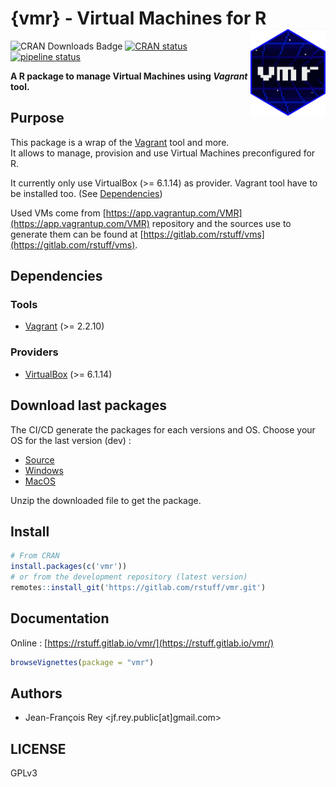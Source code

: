# {vmr} - Virtual Machines for R <img src="inst/logos/vmr-logo.png" align="right" alt="" width="120" />

<!-- badges: start -->
![CRAN Downloads Badge](https://cranlogs.r-pkg.org/badges/vmr)
[![CRAN status](https://www.r-pkg.org/badges/version/vmr)](https://cran.r-project.org/package=vmr)
[![pipeline status](https://gitlab.com/rstuff/vmr/badges/main/pipeline.svg)](https://gitlab.com/rstuff/vmr/-/commits/main)
<!-- badges: end -->

**A R package to manage Virtual Machines using _Vagrant_ tool.**  

## Purpose

This package is a wrap of the [Vagrant](https://www.vagrantup.com/) tool and more.  
It allows to manage, provision and use Virtual Machines preconfigured for R.    

It currently only use VirtualBox (>= 6.1.14) as provider. 
Vagrant tool have to be installed too. (See [Dependencies](#dependencies))

Used VMs come from [https://app.vagrantup.com/VMR](https://app.vagrantup.com/VMR) repository
and the sources use to generate them can be found at 
[https://gitlab.com/rstuff/vms](https://gitlab.com/rstuff/vms).

## Dependencies

### Tools

* [Vagrant](https://www.vagrantup.com/) (>= 2.2.10)

### Providers

* [VirtualBox](https://www.virtualbox.org/) (>= 6.1.14)

## Download last packages

The CI/CD generate the packages for each versions and OS. Choose your OS for the last version (dev) :  
* [Source](https://gitlab.com/rstuff/vmr/-/jobs/artifacts/main/download?job=r-release)
* [Windows](https://gitlab.com/rstuff/vmr/-/jobs/artifacts/main/download?job=Windows-r-package)
* [MacOS](https://gitlab.com/rstuff/vmr/-/jobs/artifacts/main/download?job=MacOS-r-package)

Unzip the downloaded file to get the package.

## Install

```R
# From CRAN
install.packages(c('vmr'))
# or from the development repository (latest version)
remotes::install_git('https://gitlab.com/rstuff/vmr.git')
```

## Documentation

Online : [https://rstuff.gitlab.io/vmr/](https://rstuff.gitlab.io/vmr/)  

```r
browseVignettes(package = "vmr")
```

## Authors

* Jean-François Rey \<jf.rey.public[at]gmail.com\>

## LICENSE

GPLv3

